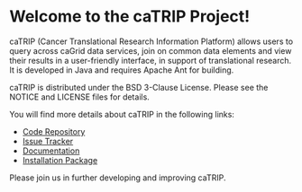 Welcome to the caTRIP Project!
===============================

caTRIP (Cancer Translational Research Information Platform) allows users to query across caGrid data services, join on common data elements and view their results in a user-friendly interface, in support of translational research. It is developed in Java and requires Apache Ant for building.

caTRIP is distributed under the BSD 3-Clause License. Please see the NOTICE and LICENSE files for details.

You will find more details about caTRIP in the following links:


 * [Code Repository](https://github.com/NCIP/catrip)
 * [Issue Tracker](http://gforge.nci.nih.gov/tracker/?atid=609&group_id=131&func=browse)
 * [Documentation](https://gforge.nci.nih.gov/docman/?group_id=131)
 * [Installation Package](https://gforge.nci.nih.gov/frs/?group_id=131&release_id=1225)
 
Please join us in further developing and improving caTRIP. 
